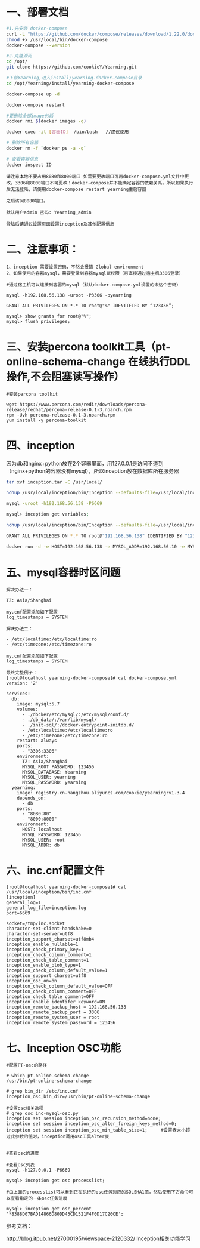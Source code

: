 # 一、部署文档
```bash
#1.先安装 docker-compose
curl -L "https://github.com/docker/compose/releases/download/1.22.0/docker-compose-$(uname -s)-$(uname -m)" -o /usr/local/bin/docker-compose
chmod +x /usr/local/bin/docker-compose
docker-compose --version

#2.克隆源码
cd /opt/
git clone https://github.com/cookieY/Yearning.git

#下载Yearning,进入install/yearning-docker-compose目录
cd /opt/Yearning/install/yearning-docker-compose

docker-compose up -d

docker-compose restart

#要删除全部image的话
docker rmi $(docker images -q)

docker exec -it [容器ID]  /bin/bash   //建议使用

# 删除所有容器 
docker rm -f `docker ps -a -q` 

# 查看容器信息
docker inspect ID
```

    请注意本地不要占用8080和8000端口 如需要更改端口可再docker-compose.yml文件中更改，3306和8000端口不可更改！docker-compose并不能确定容器的依赖关系，所以如果执行后无法登陆，请使用docker-compose restart yearning重启容器

    之后访问8080端口。

    默认用户admin 密码: Yearning_admin

    登陆后请通过设置页面设置inception及其他配置信息
    
    
# 二、注意事项：

    1、inception 需要设置密码，不然会报错 Global environment 
    2、如果使用的容器mysql，需要登录到容器mysql赋权限（可直接通过宿主机3306登录）
    
    #通过宿主机可以连接到容器的mysql（默认docker-compose.yml设置的未这个密码）

    mysql -h192.168.56.138 -uroot -P3306 -pyearning
    
    GRANT ALL PRIVILEGES ON *.* TO root@"%" IDENTIFIED BY “123456”;

    mysql> show grants for root@"%";
    mysql> flush privileges;
     

# 三、安装percona toolkit工具（pt-online-schema-change 在线执行DDL操作,不会阻塞读写操作）

```
#安装percona toolkit

wget https://www.percona.com/redir/downloads/percona-release/redhat/percona-release-0.1-3.noarch.rpm
rpm -Uvh percona-release-0.1-3.noarch.rpm
yum install -y percona-toolkit
```

# 四、inception

因为db和nginx+python放在2个容器里面，用127.0.0.1是访问不道到（nginx+python的容器没有mysql），所以inception放在数据库所在服务器
```bash
tar xvf inception.tar -C /usr/local/

nohup /usr/local/inception/bin/Inception --defaults-file=/usr/local/inception/bin/inc.cnf &

mysql -uroot -h192.168.56.138 -P6669

mysql> inception get variables;

nohup /usr/local/inception/bin/Inception --defaults-file=/usr/local/inception/bin/inc.cnf &

GRANT ALL PRIVILEGES ON *.* TO root@"192.168.56.138" IDENTIFIED BY "123456";

docker run -d -e HOST=192.168.56.138 -e MYSQL_ADDR=192.168.56.10 -e MYSQL_USER=root -e MYSQL_PASSWORD=123456 -p8080:80 -p8000:8000 registry.cn-hangzhou.aliyuncs.com/cookie/yearning:v1.3.3
```

# 五、mysql容器时区问题

```
解决办法一：

TZ: Asia/Shanghai

my.cnf配置添加如下配置
log_timestamps = SYSTEM

解决办法二：

- /etc/localtime:/etc/localtime:ro
- /etc/timezone:/etc/timezone:ro

my.cnf配置添加如下配置
log_timestamps = SYSTEM

最终完整例子：
[root@localhost yearning-docker-compose]# cat docker-compose.yml
version: '2'

services:
  db:
    image: mysql:5.7
    volumes:
      - ./docker/etc/mysql/:/etc/mysql/conf.d/
      - ./db_data/:/var/lib/mysql/
      - ./init-sql/:/docker-entrypoint-initdb.d/
      - /etc/localtime:/etc/localtime:ro
      - /etc/timezone:/etc/timezone:ro
    restart: always
    ports:
      - "3306:3306"
    environment:
      TZ: Asia/Shanghai
      MYSQL_ROOT_PASSWORD: 123456
      MYSQL_DATABASE: Yearning
      MYSQL_USER: yearning
      MYSQL_PASSWORD: yearning
  yearning:
    image: registry.cn-hangzhou.aliyuncs.com/cookie/yearning:v1.3.4
    depends_on:
      - db
    ports:
      - "8080:80"
      - "8000:8000"
    environment:
      HOST: localhost
      MYSQL_PASSWORD: 123456
      MYSQL_USER: root
      MYSQL_ADDR: db

```

# 六、inc.cnf配置文件
```
[root@localhost yearning-docker-compose]# cat /usr/local/inception/bin/inc.cnf
[inception]
general_log=1
general_log_file=inception.log
port=6669

socket=/tmp/inc.socket
character-set-client-handshake=0
character-set-server=utf8
inception_support_charset=utf8mb4
inception_enable_nullable=1
inception_check_primary_key=1
inception_check_column_comment=1
inception_check_table_comment=1
inception_enable_blob_type=1
inception_check_column_default_value=1
inception_support_charset=utf8
inception_osc_on=on
inception_check_column_default_value=OFF
inception_check_column_comment=OFF
inception_check_table_comment=OFF
inception_enable_identifer_keyword=ON
inception_remote_backup_host = 192.168.56.138
inception_remote_backup_port = 3306
inception_remote_system_user = root
inception_remote_system_password = 123456
```

# 七、Inception OSC功能

```
#配置PT-osc的路径

# which pt-online-schema-change
/usr/bin/pt-online-schema-change

# grep bin_dir /etc/inc.cnf   
inception_osc_bin_dir=/usr/bin/pt-online-schema-change

#设置osc相关选项
# grep osc inc-mysql-osc.py
inception set session inception_osc_recursion_method=none;
inception set session inception_osc_alter_foreign_keys_method=0;
inception set session inception_osc_min_table_size=1;     #设置表大小超过此参数的值时，inception调用osc工具alter表


#查看osc的进度

#查看osc列表
mysql -h127.0.0.1 -P6669

mysql> inception get osc processlist;

#由上面的processlist可以看到正在执行的osc任务对应的SQLSHA1值，然后使用下方命令可以查看指定的一条osc任务进度

mysql> inception get osc_percent '*8388D07BAD14866D80DD45CD1521F4F0D17C20CE';

```

参考文档：

http://blog.itpub.net/27000195/viewspace-2120332/     Inception相关功能学习 

